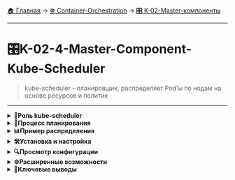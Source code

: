 [🏠 Главная](../../README.md) → [☸️ Container-Orchestration](../../README.md#-container-orchestration) → [🎛️ K-02-Master-компоненты](../../README.md#-k-02-master-компоненты)

---

# 🎛️K-02-4-Master-Component-Kube-Scheduler
>kube-scheduler - планировщик, распределяет Pod'ы по нодам на основе ресурсов и политик

---

<details>
<summary><b>🎯Роль kube-scheduler</b></summary>

---

## Аналогия с космическим крановщиком

**kube-scheduler** - это логист кластера, который:

- ✅ **Принимает решения** о размещении Pod'ов
- ❌ **Не запускает** Pod'ы (это делает kubelet)
- ✅ **Анализирует** характеристики Pod'ов и нод
- ✅ **Оптимизирует** распределение нагрузки

## Почему отдельный планировщик?

```
# Капитаны (kubelet) умеют запускать контейнеры,
# но логистику лучше доверить специалисту (scheduler)

kubelet = капитан корабля
scheduler = опытный логист станции
```

**Задачи планировщика:**
- 📊 Учет ресурсов нод (CPU, память, GPU)
- 🎯 Учет специализации нод (SSD, GPU, зоны)
- 🗺️ Оптимизация маршрутов и расположения
- ⚖️ Балансировка нагрузки в кластере

---

</details>

<details>
<summary><b>🔧Процесс планирования</b></summary>

---

## Двухэтапный алгоритм

### Этап 1: Фильтрация нод
```
# Отсеиваем ноды, которые не подходят
Все ноды → Фильтрация → Подходящие ноды
    ↓           ↓             ↓
 [node1]    Ресурсы CPU?    [node3]
 [node2] ──× Не хватает ──→ [node4] 
 [node3]    Ресурсы CPU?    
 [node4]                    [node5]
```

**Критерии фильтрации:**
- 🔹 Достаточно ли CPU/памяти?
- 🔹 Соответствуют ли taints/tolerations?
- 🔹 Подходит ли node selector?
- 🔹 Доступны ли порты?

### Этап 2: Ранжирование нод
```
# Оцениваем подходящие ноды по шкале 0-10
Подходящие ноды → Ранжирование → Лучшая нода
     ↓               ↓             ↓
   [node3]        node3: 8/10    [node4]
   [node4] ─────→ node4: 9/10 ──→
   [node5]        node5: 7/10
```

**Критерии ранжирования:**
- 💯 Свободные ресурсы после размещения
- 📍 Расположение и зоны доступности
- 🔗 Affinity/anti-affinity правила
- ⚖️ Баланс нагрузки в кластере

---

</details>

<details>
<summary><b>📊Пример распределения</b></summary>

---

## Исходные данные

### Pod'ы для размещения:
```
Pod A: требует 2 CPU, 4GB памяти
Pod B: требует 4 CPU, 2GB памяти  
Pod C: требует 10 CPU, 8GB памяти  ← "жирный" Pod
```

### Доступные ноды:
```
Node 1: 4 CPU свободно, 8GB памяти
Node 2: 6 CPU свободно, 4GB памяти
Node 3: 16 CPU свободно, 16GB памяти
```

## Процесс для Pod C (10 CPU)

### Фильтрация:
```
Node 1: 4 CPU < 10 CPU → ❌ Отсеян
Node 2: 6 CPU < 10 CPU → ❌ Отсеян
Node 3: 16 CPU ≥ 10 CPU → ✅ Прошел
```

### Ранжирование:
```
Node 3: 16 CPU - 10 CPU = 6 CPU свободно
Рейтинг: 9/10 (много свободных ресурсов)
```

**Результат:** Pod C назначается на Node 3

---

</details>

<details>
<summary><b>🛠️Установка и настройка</b></summary>

---

## Скачивание и установка

```
# Скачать бинарник kube-scheduler
wget https://github.com/kubernetes/kubernetes/releases/download/v1.28.0/kubernetes-server-linux-amd64.tar.gz

# Распаковать и установить
tar -xzf kubernetes-server-linux-amd64.tar.gz
cd kubernetes/server/bin
cp kube-scheduler /usr/local/bin/
```

## Базовая конфигурация

```
kube-scheduler \
  --kubeconfig=/etc/kubernetes/scheduler.conf \
  --bind-address=0.0.0.0 \
  --leader-elect=true \
  --config=/etc/kubernetes/scheduler-config.yaml
```

## Ключевые параметры

| Параметр | Назначение |
|----------|------------|
| `--kubeconfig` | Конфиг для доступа к API |
| `--leader-elect` | Выбор лидера для HA |
| `--config` | Файл конфигурации планировщика |
| `--bind-address` | Адрес для прослушивания |

---

</details>

<details>
<summary><b>🔍Просмотр конфигурации</b></summary>

---

## Для кластеров kubeadm

```
# kube-scheduler работает как Pod
kubectl get pods -n kube-system | grep scheduler

# Посмотреть манифест Pod
cat /etc/kubernetes/manifests/kube-scheduler.yaml

# Или через kubectl
kubectl get pod kube-scheduler-node1 -n kube-system -o yaml
```

## Для ручной установки

```
# Посмотреть systemd service
cat /etc/systemd/system/kube-scheduler.service

# Или посмотреть запущенный процесс
ps aux | grep kube-scheduler

# Фильтрация по процессу
ps -ef | grep kube-scheduler | grep -v grep
```

## Расположение файлов

```
# kubeadm кластер
/etc/kubernetes/manifests/kube-scheduler.yaml
/etc/kubernetes/scheduler.conf

# Ручная установка  
/etc/systemd/system/kube-scheduler.service
/etc/kubernetes/scheduler-config.yaml
```

---

</details>

<details>
<summary><b>⚙️Расширенные возможности</b></summary>

---

## Настраиваемые политики

```
# Пример конфигурации планировщика
apiVersion: kubescheduler.config.k8s.io/v1beta1
kind: KubeSchedulerConfiguration
profiles:
  - schedulerName: default-scheduler
    plugins:
      score:
        enabled:
        - name: NodeResourcesFit
        - name: NodeAffinity
        - name: InterPodAffinity
```

## Кастомные планировщики

```
# Можно написать свой планировщик
apiVersion: v1
kind: Pod
metadata:
  name: my-pod
spec:
  schedulerName: my-custom-scheduler  # Использовать кастомный планировщик
  containers:
  - name: nginx
    image: nginx
```

---

</details>

<details>
<summary><b>🎯Ключевые выводы</b></summary>

---

## Основные принципы

1. **📌 Решение, а не исполнение** - scheduler решает куда, kubelet запускает
2. **📌 Двухэтапный процесс** - фильтрация + ранжирование
3. **📌 Множество критериев** - ресурсы, политики, affinity
4. **📌 Настраиваемость** - можно кастомизировать и расширять
5. **📌 Высокая доступность** - поддержка leader election

## Процесс в деталях

```
Новый Pod → Scheduler → Фильтрация → Ранжирование → Выбор ноды
     ↓          ↓           ↓           ↓           ↓
   Создан    Анализ      Отсев      Оценка     Назначение
   пользователем   неподходящих   подходящих   лучшей ноде
```

> 🚀 **Дальше:** Рассмотрим kubelet - агент на рабочих нодах, который исполняет решения scheduler.

---

</details>
